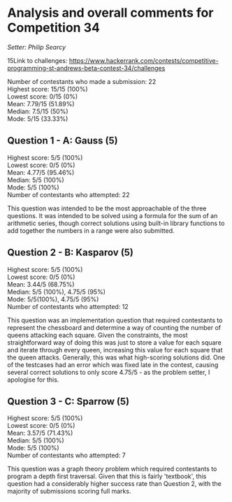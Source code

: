 # Analysis and overall comments for Competition 34

*Setter: Philip Searcy*

15Link to challenges: https://www.hackerrank.com/contests/competitive-programming-st-andrews-beta-contest-34/challenges

Number of contestants who made a submission: 22 <br>
Highest score: 15/15 (100%) <br>
Lowest score: 0/15 (0%)<br>
Mean: 7.79/15 (51.89%) <br>
Median: 7.5/15 (50%) <br>
Mode: 5/15 (33.33%)

## Question 1 - A: Gauss (5)

Highest score: 5/5 (100%) <br>
Lowest score: 0/5 (0%) <br>
Mean: 4.77/5 (95.46%) <br>
Median: 5/5 (100%) <br>
Mode: 5/5 (100%) <br>
Number of contestants who attempted: 22

This question was intended to be the most
approachable of the three questions. It was
intended to be solved using a formula for the
sum of an arithmetic series, though correct
solutions using built-in library functions to
add together the numbers in a range were
also submitted.

## Question 2 - B: Kasparov (5)

Highest score: 5/5 (100%) <br>
Lowest score: 0/5 (0%) <br>
Mean: 3.44/5 (68.75%) <br>
Median: 5/5 (100%), 4.75/5 (95%) <br>
Mode: 5/5(100%), 4.75/5 (95%) <br>
Number of contestants who attempted: 12

This question was an implementation question
that required contestants to represent the
chessboard and determine a way of counting
the number of queens attacking each square.
Given the constraints, the most straightforward
way of doing this was just to store a value for
each square and iterate through every queen, increasing this value for each square that
the queen attacks. Generally, this was what
high-scoring solutions did. One of the testcases
had an error which was fixed late in the contest,
causing several correct solutions to only score
4.75/5 - as the problem setter, I apologise for this.

## Question 3 - C: Sparrow (5)

Highest score: 5/5 (100%) <br>
Lowest score: 0/5 (0%) <br>
Mean: 3.57/5 (71.43%) <br>
Median: 5/5 (100%) <br>
Mode: 5/5 (100%) <br>
Number of contestants who attempted: 7

This question was a graph theory problem which
required contestants to program a depth first traversal. Given that this is fairly 'textbook',
this question had a considerably higher success
rate than Question 2, with the majority of
submissions scoring full marks.
